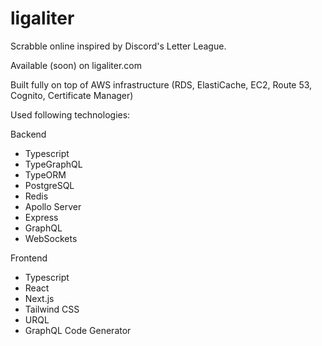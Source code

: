 # ligaliter

Scrabble online inspired by Discord's Letter League.

Available (soon) on ligaliter.com

Built fully on top of AWS infrastructure (RDS, ElastiCache, EC2, Route 53, Cognito, Certificate Manager)

Used following technologies:

Backend
- Typescript
- TypeGraphQL
- TypeORM
- PostgreSQL
- Redis
- Apollo Server
- Express
- GraphQL
- WebSockets

Frontend
- Typescript
- React
- Next.js
- Tailwind CSS
- URQL
- GraphQL Code Generator
